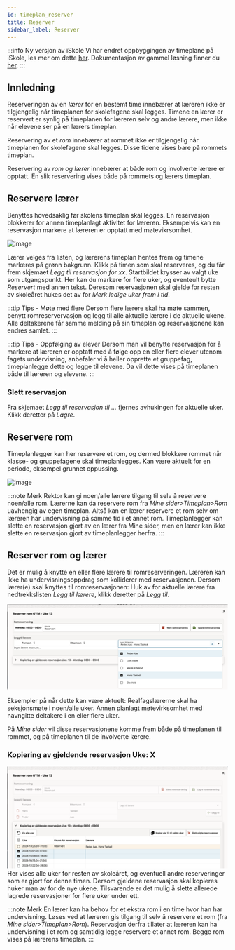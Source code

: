 ```yaml
---
id: timeplan_reserver
title: Reserver
sidebar_label: Reserver
---
```


:::info Ny versjon av iSkole
Vi har endret oppbyggingen av timeplane på iSkole, les mer om dette [her](https://dokumentasjon.iskole.net/blog/timeplan). Dokumentasjon av gammel løsning finner du [her](https://dokumentasjon.iskole.net/docs/timeplan_reserver_old). 
:::

## Innledning
Reserveringen av en _lærer_ for en bestemt time innebærer at læreren ikke er tilgjengelig når timeplanen for skolefagene skal legges. Timene en lærer er reservert er synlig på timeplanen for læreren selv og andre lærere, men ikke når elevene ser på en lærers timeplan.

Reservering av et _rom_ innebærer at rommet ikke er tilgjengelig når timeplanen for skolefagene skal legges. Disse tidene vises bare på rommets timeplan.

Reservering av _rom og lærer_ innebærer at både rom og involverte lærere er opptatt. En slik reservering vises både på rommets og lærers timeplan.

## Reservere lærer
Benyttes hovedsaklig før skolens timeplan skal legges. En reservasjon blokkerer for annen timeplanlagt aktivitet for læreren. Eksempelvis kan en reservasjon markere at læreren er opptatt med møtevikrsomhet.

![image](https://github.com/BarmanHanssen/iskole/assets/80097133/15b4ce70-18a3-4894-a216-f34325c00f80)

Lærer velges fra listen, og lærerens timeplan hentes frem og timene markeres på grønn bakgrunn. Klikk på timen som skal reserveres, og du får frem skjemaet _Legg til reservasjon for xx_. Startbildet krysser av valgt uke som utgangspunkt. Her kan du markere for flere uker, og eventeult bytte _Reservert_ med annen tekst. Deresom reservasjonen skal gjelde for resten av skoleåret hukes det av for _Merk ledige uker frem i tid_. 

:::tip Tips - Møte med flere
Dersom flere lærere skal ha møte sammen, benytt romreservervasjon og legg til alle aktuelle lærere i de aktuelle ukene. Alle deltakerene får samme melding på sin timeplan og reservasjonene kan endres samlet.
:::

:::tip Tips - Oppfølging av elever
Dersom man vil benytte reservasjon for å markere at læreren er opptatt med å følge opp en eller flere elever utenom fagets undervisning, anbefaler vi å heller opprette et gruppefag, timeplanlegge dette og legge til elevene. Da vil dette vises på timeplanen både til læreren og elevene.
:::

### Slett reservasjon
Fra skjemaet _Legg til reservasjon til ..._ fjernes avhukingen for aktuelle uker. Klikk deretter på _Lagre_.

## Reservere rom 
Timeplanlegger kan her reservere et rom, og dermed blokkere rommet når klasse- og gruppefagene skal timeplanlegges.
Kan være aktuelt for en periode, eksempel grunnet oppussing.

![image](https://github.com/BarmanHanssen/iskole/assets/80097133/e7587bc6-a3c7-4c8d-b35b-1b62b2b43339)

:::note Merk
Rektor kan gi noen/alle lærere tilgang til selv å reservere noen/alle rom. Lærerne kan da reservere rom fra _Mine sider>Timeplan>Rom_ uavhengig av egen timeplan. Altså kan en lærer reservere et rom selv om læreren har undervisning på samme tid i et annet rom. Timeplanlegger kan slette en reservasjon gjort av en lærer fra Mine sider, men en lærer kan ikke slette en reservasjon gjort av timeplanlegger herfra.
:::

## Reserver rom og lærer
Det er mulig å knytte en eller flere lærere til romreserveringen. Læreren kan ikke ha undervisningsoppdrag som kolliderer med reservasjonen. Dersom lærer(e) skal knyttes til romreservasjonen: Huk av for aktuelle lærere fra nedtrekkslisten _Legg til lærere_, klikk deretter  på _Legg til_.

![image](/img/tp_reservering_rom_velg_laerer.png)

Eksempler på når dette kan være aktuelt: Realfagslærerne skal ha seksjonsmøte i noen/alle uker. Annen planlagt møtevirksomhet med navngitte deltakere i en eller flere uker.

På _Mine sider_ vil disse reservasjonene komme frem både på timeplanen til rommet, og på timeplanen til de involverte lærere. 

### Kopiering av gjeldende reservasjon Uke: X
![image](/img/tp_reservering_rom_velg_uker.png)
Her vises alle uker for resten av skoleåret, og eventuell andre reserveringer som er gjort for denne timen. Dersom gjeldene reservasjon skal kopieres huker man av for de nye ukene.
Tilsvarende er det mulig å slette allerede lagrede reservasjoner for flere uker under ett.

:::note Merk 
En lærer kan ha behov for et ekstra rom i en time hvor han har undervisning. Løses ved at læreren gis tilgang til selv å reservere et rom (fra _Mine sider>Timeplan>Rom_). Reservasjon derfra tillater at læreren kan ha undervisning i et rom og samtidig legge reservere et annet rom. Begge rom vises på lærerens timeplan.
:::



